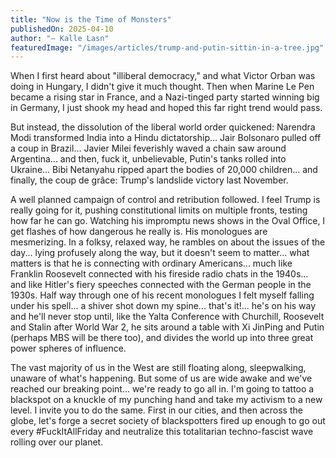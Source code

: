 ```yaml
---
title: "Now is the Time of Monsters"
publishedOn: 2025-04-10
author: "— Kalle Lasn"
featuredImage: "/images/articles/trump-and-putin-sittin-in-a-tree.jpg"
---
```


When I first heard about "illiberal democracy," and what Victor Orban was doing in Hungary, I didn't give it much thought. Then when Marine Le Pen became a rising star in France, and a Nazi-tinged party started winning big in Germany, I just shook my head and hoped this far right trend would pass.

But instead, the dissolution of the liberal world order quickened: Narendra Modi transformed India into a Hindu dictatorship... Jair Bolsonaro pulled off a coup in Brazil... Javier Milei feverishly waved a chain saw around Argentina... and then, fuck it, unbelievable, Putin's tanks rolled into Ukraine... Bibi Netanyahu ripped apart the bodies of 20,000 children... and finally, the coup de grâce: Trump's landslide victory last November.

A well planned campaign of control and retribution followed. I feel Trump is really going for it, pushing constitutional limits on multiple fronts, testing how far he can go. Watching his impromptu news shows in the Oval Office, I get flashes of how dangerous he really is. His monologues are mesmerizing. In a folksy, relaxed way, he rambles on about the issues of the day... lying profusely along the way, but it doesn't seem to matter... what matters is that he is connecting with ordinary Americans... much like Franklin Roosevelt connected with his fireside radio chats in the 1940s... and like Hitler's fiery speeches connected with the German people in the 1930s. Half way through one of his recent monologues I felt myself falling under his spell... a shiver shot down my spine... that's it!... he's on his way and he'll never stop until, like the Yalta Conference with Churchill, Roosevelt and Stalin after World War 2, he sits around a table with Xi JinPing and Putin (perhaps MBS will be there too), and divides the world up into three great power spheres of influence.

The vast majority of us in the West are still floating along, sleepwalking, unaware of what's happening. But some of us are wide awake and we've reached our breaking point... we're ready to go all in. I'm going to tattoo a blackspot on a knuckle of my punching hand and take my activism to a new level. I invite you to do the same. First in our cities, and then across the globe, let's forge a secret society of blackspotters fired up enough to go out every #FuckItAllFriday and neutralize this totalitarian techno-fascist wave rolling over our planet.
